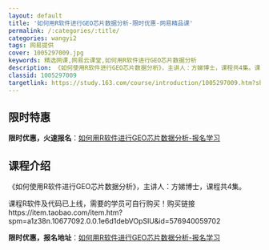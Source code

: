 ```yaml
---
layout: default
title: '如何用R软件进行GEO芯片数据分析-限时优惠-网易精品课'
permalink: /:categories/:title/
categories: wangyi2
tags: 网易提供
cover: 1005297009.jpg
keywords: 精选网课,网易云课堂,如何用R软件进行GEO芯片数据分析
description: 《如何使用R软件进行GEO芯片数据分析》，主讲人：方娣博士，课程共4集。课程R软件及代码已上线，需要的学员可自行购买！购
classid: 1005297009
targetlink: https://study.163.com/course/introduction/1005297009.htm?share=1&shareId=1025206652&utm_campaign=share&utm_medium=iphoneShare&utm_source=&utm_u=1025206652
---
```


## 限时特惠

**限时优惠，火速报名**：[如何用R软件进行GEO芯片数据分析-报名学习](https://study.163.com/course/introduction/1005297009.htm?share=1&shareId=1025206652&utm_campaign=share&utm_medium=iphoneShare&utm_source=&utm_u=1025206652)

## 课程介绍

《如何使用R软件进行GEO芯片数据分析》，主讲人：方娣博士，课程共4集。 

课程R软件及代码已上线，需要的学员可自行购买！购买链接https://item.taobao.com/item.htm?spm=a1z38n.10677092.0.0.1e6d1debVOpSlU&id=576940059702

**限时优惠，报名地址**：[如何用R软件进行GEO芯片数据分析-报名学习](https://study.163.com/course/introduction/1005297009.htm?share=1&shareId=1025206652&utm_campaign=share&utm_medium=iphoneShare&utm_source=&utm_u=1025206652)

